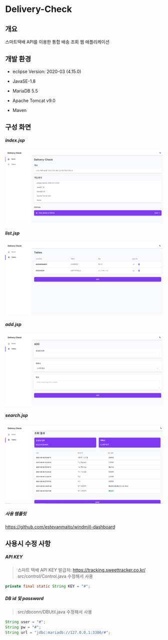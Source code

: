 # Delivery-Check



## 개요

스마트택배 API를 이용한 통합 배송 조회 웹 애플리케이션



## 개발 환경

- eclipse Version: 2020-03 (4.15.0)

- JavaSE-1.8

- MariaDB 5.5

- Apache Tomcat v9.0

- Maven



## 구성 화면

##### index.jsp
![main](./img/main.PNG)

##### list.jsp
![tables](./img/tables.PNG)

##### add.jsp
![add](./img/add.PNG)

##### search.jsp
![search](./img/search.PNG)

##### 사용 템플릿
https://github.com/estevanmaito/windmill-dashboard



## 사용시 수정 사항

##### API KEY 
> 스마트 택배 API KEY 발급처: https://tracking.sweettracker.co.kr/
> src/control/Control.java 수정해서 사용     

```java
private final static String KEY = "#";
```



##### DB id 및 password 
> src/dbconn/DBUtil.java 수정해서 사용

```java
String user = "#"; 
String pw = "#";
String url = "jdbc:mariadb://127.0.0.1:3306/#";
```

